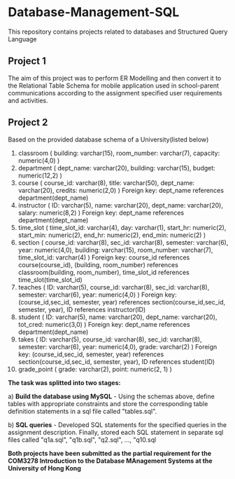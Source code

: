 # Database-Management-SQL
This repository contains projects related to databases and Structured Query Language


## **Project 1**
The aim of this project was to perform ER Modelling and then convert it to the Relational Table Schema for 
mobile application used in school-parent communications according to the assignment specified
 user requirements and activities.


 ## **Project 2**
Based on the provided database schema of a University(listed below)
1. classroom ( building: varchar(15), room_number: varchar(7), capacity: numeric(4,0) )
2. department ( dept_name: varchar(20), building: varchar(15), budget: numeric(12,2) )
3. course ( course_id: varchar(8), title: varchar(50), dept_name: varchar(20), credits: numeric(2,0) )
 Foreign key: dept_name references department(dept_name)
4. instructor ( ID: varchar(5), name: varchar(20), dept_name: varchar(20), salary: numeric(8,2) )
 Foreign key: dept_name references department(dept_name)
5. time_slot ( time_slot_id: varchar(4), day: varchar(1), start_hr: numeric(2), start_min: numeric(2),
 end_hr: numeric(2), end_min: numeric(2) )
6. section ( course_id: varchar(8), sec_id: varchar(8), semester: varchar(6), year: numeric(4,0),
 building: varchar(15), room_number: varchar(7), time_slot_id: varchar(4) )
Foreign key: course_id references course(course_id),
 (building, room_number) references classroom(building, room_number),
 time_slot_id references time_slot(time_slot_id)
7. teaches ( ID: varchar(5), course_id: varchar(8), sec_id: varchar(8), semester: varchar(6),
 year: numeric(4,0) )
Foreign key: (course_id,sec_id, semester, year) references section(course_id,sec_id, semester, year),
 ID references instructor(ID)
8. student ( ID: varchar(5), name: varchar(20), dept_name: varchar(20), tot_cred: numeric(3,0) )
 Foreign key: dept_name references department(dept_name)
9. takes ( ID: varchar(5), course_id: varchar(8), sec_id: varchar(8), semester: varchar(6),
 year: numeric(4,0), grade: varchar(2) )
Foreign key: (course_id,sec_id, semester, year) references section(course_id,sec_id, semester, year),
 ID references student(ID)
10. grade_point ( grade: varchar(2), point: numeric(2, 1) ) 

**The task was splitted into two stages:**

a) **Build the database using MySQL** - Using the schemas above, define tables with appropriate constraints and store the corresponding table definition statements in a sql file called "tables.sql". 

b) **SQL queries** - Developed SQL statements for the specified queries in the assignment description. Finally, stored each SQL statement in separate sql files called "q1a.sql", "q1b.sql", "q2.sql", …, "q10.sql

**Both projects have been submitted as the partial requirement for the COM3278 Introduction to the Database MAnagement Systems at the University of Hong Kong**
